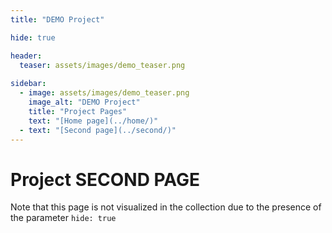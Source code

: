 ```yaml
---
title: "DEMO Project"

hide: true

header:
  teaser: assets/images/demo_teaser.png
  
sidebar:
  - image: assets/images/demo_teaser.png
    image_alt: "DEMO Project"
    title: "Project Pages"
    text: "[Home page](../home/)"
  - text: "[Second page](../second/)"
---
```


# Project SECOND PAGE
Note that this page is not visualized in the collection due to the presence of the parameter `hide: true`